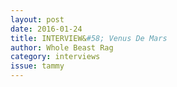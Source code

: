 ```yaml
---
layout: post 
date: 2016-01-24
title: INTERVIEW&#58; Venus De Mars
author: Whole Beast Rag
category: interviews
issue: tammy
---
```


